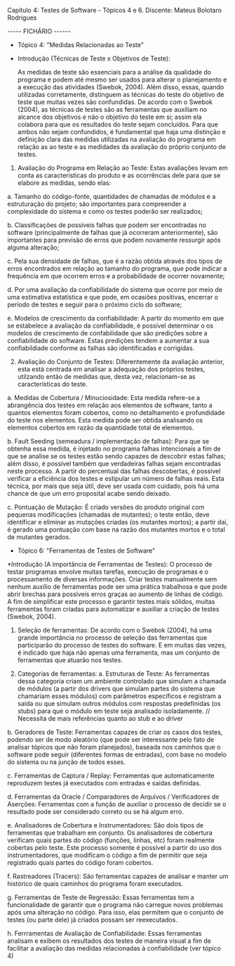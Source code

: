Capítulo 4: Testes de Software - Tópicos 4 e 6.
Discente: Mateus Bolotaro Rodrigues

----- FICHÁRIO ------ 

- Tópico 4: "Medidas Relacionadas ao Teste"

* Introdução (Técnicas de Teste x Objetivos de Teste):

  As medidas de teste são essenciais para a análise da qualidade do programa e podem até mesmo ser usados para alterar o planejamento e a execução das atividades (Swebok, 2004). Além disso, essas, quando utilizadas corretamente, distinguem as técnicas do teste do objetivo de teste que muitas vezes são confundidas.
  De acordo com o Swebok (2004), as técnicas de testes são as ferramentas que auxiliam no alcance dos objetivos e não o objetivo do teste em si; assim ela colabora para que os resultados do teste sejam concluídos. Para que ambos não sejam confundidos, é fundamental que haja uma distinção e definição clara das medidas utilizadas na avaliação do programa em relação as ao teste e as medidades da avaliação do próprio conjunto de testes.

1) Avaliação do Programa em Relação ao Teste:
  Estas avaliações levam em conta as características do produto e as ocorrências dele para que se elabore as medidas, sendo elas:

a. Tamanho do código-fonte, quantidades de chamadas de módulos e a estruturação do projeto; são importantes para compreender a complexidade do sistema e como os testes poderão ser realizados;

b. Classificações de possíveis falhas que podem ser encontradas no software (principalmente de falhas que já ocorreram anteriormente), são importantes para previsão de erros que podem novamente ressurgir após alguma alteração;

c. Pela sua densidade de falhas, que é a razão obtida através dos tipos de erros encontrados em relação ao tamanho do programa, que pode indicar a frequência em que ocorrem erros e a probabilidade de ocorrer novamente;

d. Por uma avaliação da confiabilidade do sistema que ocorre por meio de uma estimativa estatística e que pode, em ocasiões positivas, encerrar o período de testes e seguir para o próximo ciclo do software;

e. Modelos de crescimento da confiabilidade: A partir do momento em que se estabelece a avaliação da confiabilidade, é possível determinar o os modelos de crescimento de confabilidade que são predições sobre a confiabilidade do software. Estas predições tendem a aumentar a sua confiabildiade conforme as falhas são identificadas e corrigidas.  

2) Avaliação do Conjunto de Testes:
  Diferentemente da avaliação anterior, esta está centrada em analisar a adequação dos próprios testes, utilzando então de medidas que, desta vez, relacionam-se as características do teste.

a. Medidas de Cobertura / Minuciosidade: Esta medida refere-se a abrangência dos testes em relação aos elementos de software, tanto a quantos elementos foram cobertos, como no detalhamento e profundidade do teste nos elementos. Esta medida pode ser obtida analisando os elementos cobertos em razão da quantidade total de elementos.

b. Fault Seeding (semeadura / implementação de falhas): Para que se obtenha essa medida, é injetado no programa falhas intencionais a fim de que se analise se os testes estão sendo capazes de descobrir estas falhas; além disso, é possível também que verdadeiras falhas sejam encontradas neste processo. A partir do percentual das falhas descobertas, é possível verificar a eficiência dos testes e estipular um número de falhas reais. Esta técnica, por mais que seja útil, deve ser usada com cuidado, pois há uma chance de que um erro proposital acabe sendo deixado.

c. Pontuação de Mutação: É criado versões do produto original com pequenas modificações (chamadas de mutantes); o teste então, deve identificar e eliminar as mutações criadas (os mutantes mortos); a partir daí, é gerado uma pontuação com base na razão dos mutantes mortos e o total de mutantes gerados. 

- Tópico 6: "Ferramentas de Testes de Software"

*Introdução (A importância de Ferramentas de Testes):
  O processo de testar programas envolve muitas tarefas, execução de programas e o processamento de diversas informações. Criar testes manualmente sem nenhum auxílio de ferramentas pode ser uma prática trabalhosa e que pode abrir brechas para possíveis erros graças ao aumento de linhas de código. A fim de simplificar este processo e garantir testes mais sólidos, muitas ferramentas foram criadas para automatizar e auxiliar a criação de testes (Swebok, 2004).

1. Seleção de ferramentas:
  De acordo com o Swebok (2004), há uma grande importância no processo de seleção das ferramentas que participarão do processo de testes do software. E em muitas das vezes, é indicado que haja não apenas uma ferramenta, mas um conjunto de ferramentas que atuarão nos testes.

2. Categorias de ferramentas:
  a. Estruturas de Teste: As ferramentas dessa categoria criam um ambiente controlado que simulam a chamada de módulos (a partir dos drivers que simulam partes do sistema que chamariam esses módulos) com parâmetros específicos e registram a saída ou que simulam outros módulos com respostas predefinidas (os stubs) para que o módulo em teste seja analisado isoladamente. // Necessita de mais referências quanto ao stub e ao driver

 b. Geradores de Teste: Ferramentas capazes de criar os casos dos testes, podendo ser de modo aleatório (que pode ser interessante pelo fato de analisar tópicos que não foram planejados), baseada nos caminhos que o software pode seguir (diferentes formas de entradas), com base no modelo do sistema ou na junção de todos esses.

c. Ferramentas de Captura / Replay: Ferramentas que automaticamente reproduzem testes já executados com entradas e saídas definidas.

d. Ferramentas da Oracle / Comparadores de Arquivos / Verificadores de Aserções: Ferramentas com a função de auxiliar o processo de decidir se o resultado pode ser considerado correto ou se há algum erro.

e. Analisadores de Cobertura e Instrumentadores: São dois tipos de ferramentas que trabalham em conjunto. Os analisadores de cobertura verificam quais partes do código (funções, linhas, etc) foram realmente cobertas pelo teste. Este processo somente é possível a partir do uso dos instrumentadores, que modificam o código a fim de permitir que seja registrado quais partes do código foram cobertos.

f. Rastreadores (Tracers): São ferramentas capazes de analisar e manter um histórico de quais caminhos do programa foram executados.

g. Ferramentas de Teste de Regressão: Essas ferramentas tem a funcionalidade de garantir que o programa não carregue novos problemas após uma alteração no código. Para isso, elas permitem que o conjunto de testes (ou parte dele) já criados possam ser reexecutados.

h. Ferrramentas de Avaliação de Confiabilidade: Essas ferramentas analisam e exibem os resultados dos testes de maneira visual a fim de facilitar a avaliação das medidas relacionadas à confiabilidade (ver tópico 4)
